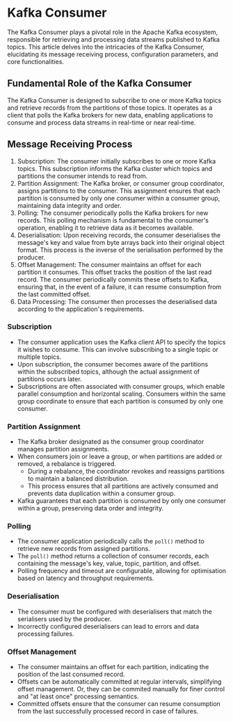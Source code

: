 # Kafka Consumer

The Kafka Consumer plays a pivotal role in the Apache Kafka ecosystem, responsible for retrieving and processing data streams published to Kafka topics. This article delves into the intricacies of the Kafka Consumer, elucidating its message receiving process, configuration parameters, and core functionalities.

## Fundamental Role of the Kafka Consumer

The Kafka Consumer is designed to subscribe to one or more Kafka topics and retrieve records from the partitions of those topics. It operates as a client that polls the Kafka brokers for new data, enabling applications to consume and process data streams in real-time or near real-time.

## Message Receiving Process

1. Subscription: The consumer initially subscribes to one or more Kafka topics. This subscription informs the Kafka cluster which topics and partitions the consumer intends to read from.
2. Partition Assignment: The Kafka broker, or consumer group coordinator, assigns partitions to the consumer. This assignment ensures that each partition is consumed by only one consumer within a consumer group, maintaining data integrity and order.
3. Polling: The consumer periodically polls the Kafka brokers for new records. This polling mechanism is fundamental to the consumer's operation, enabling it to retrieve data as it becomes available.
4. Deserialisation: Upon receiving records, the consumer deserialises the message's key and value from byte arrays back into their original object format. This process is the inverse of the serialisation performed by the producer.
5. Offset Management: The consumer maintains an offset for each partition it consumes. This offset tracks the position of the last read record. The consumer periodically commits these offsets to Kafka, ensuring that, in the event of a failure, it can resume consumption from the last committed offset.
6. Data Processing: The consumer then processes the deserialised data according to the application's requirements.

### Subscription

- The consumer application uses the Kafka client API to specify the topics it wishes to consume. This can involve subscribing to a single topic or multiple topics.
- Upon subscription, the consumer becomes aware of the partitions within the subscribed topics, although the actual assignment of partitions occurs later.
- Subscriptions are often associated with consumer groups, which enable parallel consumption and horizontal scaling. Consumers within the same group coordinate to ensure that each partition is consumed by only one consumer.

### Partition Assignment

- The Kafka broker designated as the consumer group coordinator manages partition assignments.
- When consumers join or leave a group, or when partitions are added or removed, a rebalance is triggered.
    - During a rebalance, the coordinator revokes and reassigns partitions to maintain a balanced distribution.
    - This process ensures that all partitions are actively consumed and prevents data duplication within a consumer group.
- Kafka guarantees that each partition is consumed by only one consumer within a group, preserving data order and integrity.

### Polling

- The consumer application periodically calls the `poll()` method to retrieve new records from assigned partitions.
- The `poll()` method returns a collection of consumer records, each containing the message's key, value, topic, partition, and offset.
- Polling frequency and timeout are configurable, allowing for optimisation based on latency and throughput requirements.

### Deserialisation

- The consumer must be configured with deserialisers that match the serialisers used by the producer.
- Incorrectly configured deserialisers can lead to errors and data processing failures.

### Offset Management

- The consumer maintains an offset for each partition, indicating the position of the last consumed record.
- Offsets can be automatically committed at regular intervals, simplifying offset management. Or, they can be commited manually for finer control and "at least once" processing semantics.
- Committed offsets ensure that the consumer can resume consumption from the last successfully processed record in case of failures.